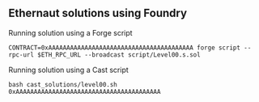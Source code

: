 ## Ethernaut solutions using Foundry

Running solution using a Forge script
```
CONTRACT=0xAAAAAAAAAAAAAAAAAAAAAAAAAAAAAAAAAAAAAAAA forge script --rpc-url $ETH_RPC_URL --broadcast script/Level00.s.sol
```

Running solution using a Cast script
```
bash cast_solutions/level00.sh 0xAAAAAAAAAAAAAAAAAAAAAAAAAAAAAAAAAAAAAAAA 
```
